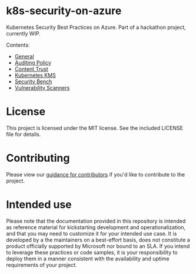 # k8s-security-on-azure
Kubernetes Security Best Practices on Azure. Part of a hackathon project, currently WIP.

Contents:
* [General](docs/General.md)
* [Auditing Policy](docs/AuditingPolicy.md)
* [Content Trust](docs/BuildChainTrust.md)
* [Kubernetes KMS](docs/kuberneteskms.md)
* [Security Bench](docs/SecurityBench.md)
* [Vulnerability Scanners](docs/VulnScanner.md)

# License
This project is licensed under the MIT license. See the included LICENSE file for details.

# Contributing
Please view our [guidance for contributors](CONTRIBUTORS.md) if you'd like to contribute to the project.

# Intended use
Please note that the documentation provided in this repository is intended as reference material for kickstarting development and operationalization, and that you may need to customize it for your intended use case. It is developed by a the maintainers on a best-effort basis, does not constitute a product officially supported by Microsoft nor bound to an SLA. If you intend to leverage these practices or code samples, it is your responsibility to deploy them in a manner consistent with the availability and uptime requirements of your project.
